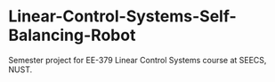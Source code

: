 # Linear-Control-Systems-Self-Balancing-Robot
Semester project for EE-379 Linear Control Systems course at SEECS, NUST.
